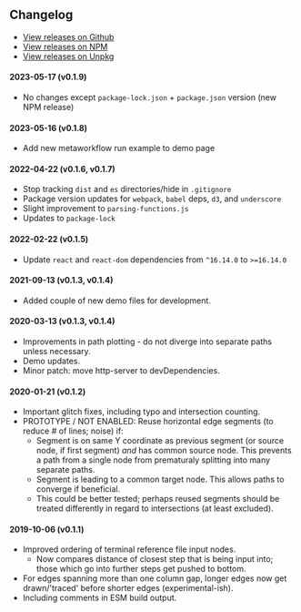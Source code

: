 ## Changelog

- [View releases on Github](https://github.com/4dn-dcic/react-workflow-viz/releases)
- [View releases on NPM](https://www.npmjs.com/package/@hms-dbmi-bgm/react-workflow-viz?activeTab=versions)
- [View releases on Unpkg](https://unpkg.com/browse/@hms-dbmi-bgm/react-workflow-viz/)

#### 2023-05-17 (v0.1.9)
- No changes except `package-lock.json` + `package.json` version (new NPM release)

#### 2023-05-16 (v0.1.8)
- Add new metaworkflow run example to demo page

#### 2022-04-22 (v0.1.6, v0.1.7)
- Stop tracking `dist` and `es` directories/hide in `.gitignore`
- Package version updates for `webpack`, `babel` deps, `d3`, and `underscore`
- Slight improvement to `parsing-functions.js`
- Updates to `package-lock`

#### 2022-02-22 (v0.1.5)
- Update `react` and `react-dom` dependencies from `^16.14.0` to `>=16.14.0`

#### 2021-09-13 (v0.1.3, v0.1.4)
- Added couple of new demo files for development.

#### 2020-03-13 (v0.1.3, v0.1.4)
- Improvements in path plotting - do not diverge into separate paths unless necessary.
- Demo updates.
- Minor patch: move http-server to devDependencies.

#### 2020-01-21 (v0.1.2)
- Important glitch fixes, including typo and intersection counting.
- PROTOTYPE / NOT ENABLED: Reuse horizontal edge segments (to reduce # of lines; noise) if:
  - Segment is on same Y coordinate as previous segment (or source node, if first segment) _and_ has common source node. This prevents a path from a single node from prematuraly splitting into many separate paths.
  - Segment is leading to a common target node. This allows paths to converge if beneficial.
  - This could be better tested; perhaps reused segments should be treated differently in regard to intersections (at least excluded).

#### 2019-10-06 (v0.1.1)
- Improved ordering of terminal reference file input nodes.
  - Now compares distance of closest step that is being input into; those which go into further steps get pushed to bottom.
- For edges spanning more than one column gap, longer edges now get drawn/'traced' before shorter edges (experimental-ish).
- Including comments in ESM build output.